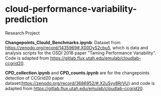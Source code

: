 # cloud-performance-variability-prediction
Research Project

**Changepoints_Clould_Benchmarks.ipynb**: Dataset from https://zenodo.org/record/1435969#.X00DyS2cbu5, which is data and analysis scripts for the OSDI 2018 paper "Taming Performance Variability". Code is adapted from https://gitlab.flux.utah.edu/emulab/cloudlab-ccgrid20.

**CPD_collection.ipynb** and **CPD_counts.ipynb** are for the changepoints detection of CCGrid20 paper dataset(https://zenodo.org/record/3686952/#.X2u5yy8RrVU) and code is adapted from https://gitlab.flux.utah.edu/emulab/cloudlab-ccgrid20.
